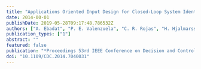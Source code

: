 ```yaml
---
title: "Applications Oriented Input Design for Closed-Loop System Identification: a Graph-Theory Approach"
date: 2014-00-01
publishDate: 2019-05-28T09:17:48.786532Z
authors: ["A. Ebadat", "P. E. Valenzuela", "C. R. Rojas", "H. Hjalmarsson", "B. Wahlberg"]
publication_types: ["1"]
abstract: ""
featured: false
publication: "*Proceedings 53rd IEEE Conference on Decision and Control*"
doi: "10.1109/CDC.2014.7040031"
---
```


